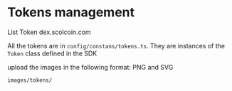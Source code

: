 # Tokens management
List Token dex.scolcoin.com

All the tokens are in `config/constans/tokens.ts`. They are instances of the `Token` class defined in the SDK

upload the images in the following format: PNG and SVG

`images/tokens/`
